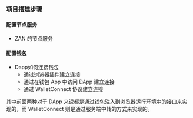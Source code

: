 ### 项目搭建步骤
#### 配置节点服务
- ZAN 的节点服务
#### 配置钱包
- Dapp如何连接钱包
  - 通过浏览器插件建立连接
  - 通过在钱包 App 中访问 DApp 建立连接
  - 通过 WalletConnect 协议建立连接
  
其中前面两种对于 DApp 来说都是通过钱包注入到浏览器运行环境中的接口来实现的，而 WalletConnect 则是通过服务端中转的方式来实现的。